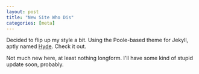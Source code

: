 ```yaml
---
layout: post
title: "New Site Who Dis"
categories: [meta]
---
```


Decided to flip up my style a bit. Using the Poole-based theme for Jekyll, aptly named <a href="http://hyde.getpoole.com" target="_new">Hyde</a>. Check it out.

Not much new here, at least nothing longform. I'll have some kind of stupid update soon, probably.